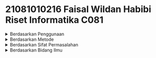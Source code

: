 # 21081010216 Faisal Wildan Habibi Riset Informatika C081
<details bold>
  <summary>Berdasarkan Penggunaan</summary>
  
  ## Berdasarkan Penggunaan
  - Penelitian Murni
    - Tujuan: Mengembangkan teori baru atau memperluas pemahaman kita tentang suatu fenomena secara mendalam.
    - Fokus: Mencari tahu "mengapa" sesuatu terjadi, bukan "bagaimana" cara mengaplikasikannya.
    - Karakteristik:
      - Tidak langsung berorientasi pada pemecahan masalah praktis.
      - Hasilnya seringkali abstrak dan teoritis.
      - Menjadi dasar bagi penelitian terapan di masa depan.
  - Penelitian Terapan
    - Tujuan: Memecahkan masalah dunia nyata atau meningkatkan kualitas hidup manusia.
    - Fokus: Menerapkan teori yang sudah ada untuk menemukan solusi praktis terhadap masalah spesifik.
    - Karakteristik:
      - Berorientasi pada hasil yang konkret dan dapat diterapkan.
      - Hasilnya seringkali berupa produk, layanan, atau kebijakan.
      - Berdasarkan pada temuan-temuan dari penelitian murni.

| Nomor | Judul Paper | Penulis | Link | Kategori |
|:------|:-----------:|:-------:|:----:|:--------:|
|1|aaaaaa|aaaaaaaa|aaaaaaaaaa|jurnal Pure|
</details>

<details>
  <summary>Berdasarkan Metode</summary>
  
  ## Berdasarkan Metode

| Nomor | Judul Paper | Penulis | Link | Kategori |
|:------|:-----------:|:-------:|:----:|:--------:|
|1|aaaaaa|aaaaaaaa|aaaaaaaaaa|jurnal Pure|
</details>

<details>
  <summary>Berdasarkan Sifat Permasalahan</summary>
  
  ## Berdasarkan Sifat Permasalahan
  
| Nomor | Judul Paper | Penulis | Link | Kategori |
|:------|:-----------:|:-------:|:----:|:--------:|
|1|aaaaaa|aaaaaaaa|aaaaaaaaaa|jurnal Pure|
</details>

<details>
  <summary>Berdasarkan Bidang Ilmu</summary>
  
  ## Berdasarkan Bidang Ilmu
  
| Nomor | Judul Paper | Penulis | Link | Kategori |
|:------|:-----------:|:-------:|:----:|:--------:|
|1|aaaaaa|aaaaaaaa|aaaaaaaaaa|jurnal Pure|
</details>
